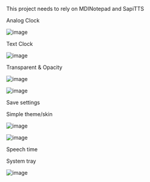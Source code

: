 This project needs to rely on MDINotepad and SapiTTS

Analog Clock

![image](https://github.com/chunmingwang/gdipClock/assets/35757455/ea5b800e-0365-4201-a5d8-0699cdddcc6c)

Text Clock

![image](https://github.com/chunmingwang/gdipClock/assets/35757455/0496775b-64bb-4e3e-8013-2392bece15aa)

Transparent & Opacity

![image](https://github.com/chunmingwang/gdipClock/assets/35757455/ebadccad-de14-4273-8028-6403db9e8311)

![image](https://github.com/chunmingwang/gdipClock/assets/35757455/1bf552dd-4912-4c7a-bcc2-3d573defaf37)

Save settings

Simple theme/skin

![image](https://github.com/chunmingwang/gdipClock/assets/35757455/be13f1b1-40ff-479a-bc5b-a665b72d1d7e)

![image](https://github.com/chunmingwang/gdipClock/assets/35757455/7f7e79e8-baa0-42f5-88fe-8ee2cdca40fc)

Speech time

System tray

![image](https://github.com/chunmingwang/gdipClock/assets/35757455/79295999-bdfc-4110-a93d-a7bac928b08e)


